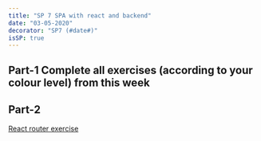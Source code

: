 ```yaml
---
title: "SP 7 SPA with react and backend"
date: "03-05-2020"
decorator: "SP7 (#date#)"
isSP: true
---
```


## Part-1 Complete all exercises (according to your colour level) from this week

<!--PeriodExercises Flow-3/week2 PeriodExercises-->

## Part-2

[React router exercise](https://docs.google.com/document/d/1OsPFLHgx60ue7KpLN-SxWPLZhBQevX7xTXBrKzkM-gg/edit?usp=sharing)
